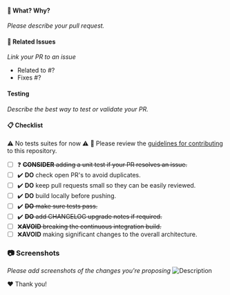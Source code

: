 #### :tophat: What? Why?
*Please describe your pull request.*

#### :pushpin: Related Issues
*Link your PR to an issue*
- Related to #?
- Fixes #?

#### Testing
*Describe the best way to test or validate your PR.*

#### :clipboard: Checklist
⚠️  No tests suites for now ⚠️
:rotating_light: Please review the [guidelines for contributing](https://github.com/decidim/decidim/blob/develop/CONTRIBUTING.adoc) to this repository.

- [ ] :question: ~~**CONSIDER** adding a unit test if your PR resolves an issue.~~
- [ ] :heavy_check_mark: **DO** check open PR's to avoid duplicates.
- [ ] :heavy_check_mark: **DO** keep pull requests small so they can be easily reviewed.
- [ ] :heavy_check_mark: **DO** build locally before pushing.
- [ ] :heavy_check_mark: ~~**DO** make sure tests pass.~~
- [ ] :heavy_check_mark: ~~**DO** add CHANGELOG upgrade notes if required.~~
- [ ] :x:~~**AVOID** breaking the continuous integration build.~~
- [ ] :x:**AVOID** making significant changes to the overall architecture.

### :camera: Screenshots
*Please add screenshots of the changes you're proposing*
![Description](URL)

:hearts: Thank you!
